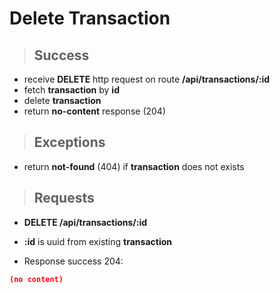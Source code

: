 # Delete Transaction

> ## Success

- receive **DELETE** http request on route **/api/transactions/:id**
- fetch **transaction** by **id**
- delete **transaction**
- return **no-content** response (204)

> ## Exceptions

- return **not-found** (404) if **transaction** does not exists

> ## Requests

- **DELETE /api/transactions/:id**

- **:id** is uuid from existing **transaction**

- Response success 204:
```json
(no content)
```
